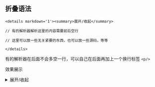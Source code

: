 
## 折叠语法

```
<details markdown='1'><summary>展开/收起</summary>

// 有的解析器解析这里的内容需要前后空行

// 这里可以放一些无关紧要的东西，也可以放一些源码，等等

</details>
```

有的解析器在后面不会多空一行，可以自己在后面再加上一个换行标签 `<p/>`

效果展示

<details markdown='1'><summary>展开/收起</summary>

// 有的解析器解析这里的内容需要前后空行

// 这里可以放一些无关紧要的东西，也可以放一些源码，等等

</details>

<p/>
